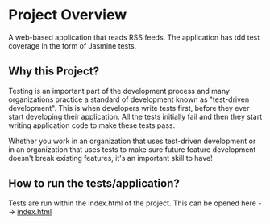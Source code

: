 # Project Overview

A web-based application that reads RSS feeds. The application has tdd test coverage in the form of Jasmine tests.


## Why this Project?

Testing is an important part of the development process and many organizations practice a standard of development known as "test-driven development". This is when developers write tests first, before they ever start developing their application. All the tests initially fail and then they start writing application code to make these tests pass.

Whether you work in an organization that uses test-driven development or in an organization that uses tests to make sure future feature development doesn't break existing features, it's an important skill to have!


## How to run the tests/application?

Tests are run within the index.html of the project. This can be opened here --> [index.html](https://review.udacity.com/#!/projects/3442558598/rubric)

